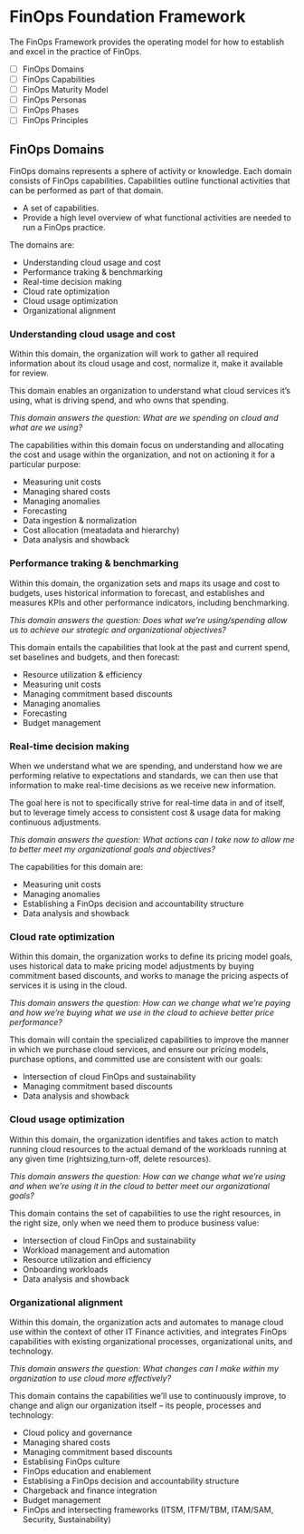 # FinOps Foundation Framework

The FinOps Framework provides the operating model for how to establish and excel in the practice of FinOps.

- [ ] FinOps Domains
- [ ] FinOps Capabilities
- [ ] FinOps Maturity Model
- [ ] FinOps Personas
- [ ] FinOps Phases
- [ ] FinOps Principles

## FinOps Domains
FinOps domains represents a sphere of activity or knowledge. Each domain consists of FinOps capabilities. Capabilities outline functional activities that can be performed as part of that domain.

- A set of capabilities.
- Provide a high level overview of what functional activities are needed to run a FinOps practice.

The domains are:
- Understanding cloud usage and cost
- Performance traking & benchmarking
- Real-time decision making
- Cloud rate optimization
- Cloud usage optimization
- Organizational alignment


### Understanding cloud usage and cost
Within this domain, the organization will work to gather all required information about its cloud usage and cost, normalize it, make it available for review.

This domain enables an organization to understand what cloud services it’s using, what is driving spend, and who owns that spending.

*This domain answers the question: What are we spending on cloud and what are we using?*

The capabilities within this domain focus on understanding and allocating the cost and usage within the organization, and not on actioning it for a particular purpose:
- Measuring unit costs
- Managing shared costs
- Managing anomalies
- Forecasting
- Data ingestion & normalization
- Cost allocation (meatadata and hierarchy)
- Data analysis and showback


### Performance traking & benchmarking
Within this domain, the organization sets and maps its usage and cost to budgets, uses historical information to forecast, and establishes and measures KPIs and other performance indicators, including benchmarking.

*This domain answers the question: Does what we’re using/spending allow us to achieve our strategic and organizational objectives?*

This domain entails the capabilities that look at the past and current spend, set baselines and budgets, and then forecast:
- Resource utilization & efficiency
- Measuring unit costs
- Managing commitment based discounts
- Managing anomalies
- Forecasting
- Budget management


### Real-time decision making
When we understand what we are spending, and understand how we are performing relative to expectations and standards, we can then use that information to make real-time decisions as we receive new information.

The goal here is not to specifically strive for real-time data in and of itself, but to leverage timely access to consistent cost & usage data for making continuous adjustments.

*This domain answers the question: What actions can I take now to allow me to better meet my organizational goals and objectives?*

The capabilities for this domain are:
- Measuring unit costs
- Managing anomalies
- Establishing a FinOps decision and accountability structure
- Data analysis and showback


### Cloud rate optimization
Within this domain, the organization works to define its pricing model goals, uses historical data to make pricing model adjustments by buying commitment based discounts, and works to manage the pricing aspects of services it is using in the cloud.

*This domain answers the question: How can we change what we’re paying and how we’re buying what we use in the cloud to achieve better price performance?*

This domain will contain the specialized capabilities to improve the manner in which we purchase cloud services, and ensure our pricing models, purchase options, and committed use are consistent with our goals:
- Intersection of cloud FinOps and sustainability
- Managing commitment based discounts
- Data analysis and showback


### Cloud usage optimization
Within this domain, the organization identifies and takes action to match running cloud resources to the actual demand of the workloads running at any given time (rightsizing,turn-off, delete resources). 

*This domain answers the question: How can we change what we’re using and when we’re using it in the cloud to better meet our organizational goals?*

This domain contains the set of capabilities to use the right resources, in the right size, only when we need them to produce business value:
- Intersection of cloud FinOps and sustainability
- Workload management and automation
- Resource utilization and efficiency
- Onboarding workloads
- Data analysis and showback


### Organizational alignment
Within this domain, the organization acts and automates to manage cloud use within the context of other IT Finance activities, and integrates FinOps capabilities with existing organizational processes, organizational units, and technology.

*This domain answers the question: What changes can I make within my organization to use cloud more effectively?*

This domain contains the capabilities we’ll use to continuously improve, to change and align our organization itself – its people, processes and technology:
- Cloud policy and governance
- Managing shared costs
- Managing commitment based discounts
- Establising FinOps culture
- FinOps education and enablement
- Establising a FinOps decision and accountability structure
- Chargeback and finance integration
- Budget management
- FinOps and intersecting frameworks (ITSM, ITFM/TBM, ITAM/SAM, Security, Sustainability) 





